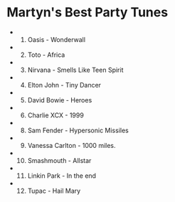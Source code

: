 Martyn's Best Party Tunes
=========================

* 1) Oasis - Wonderwall
* 2) Toto - Africa
* 3) Nirvana - Smells Like Teen Spirit
* 4) Elton John - Tiny Dancer
* 5) David Bowie - Heroes
* 6) Charlie XCX - 1999
* 8) Sam Fender - Hypersonic Missiles
* 9) Vanessa Carlton - 1000 miles.
* 10) Smashmouth - Allstar
* 11) Linkin Park - In the end
* 12) Tupac - Hail Mary
